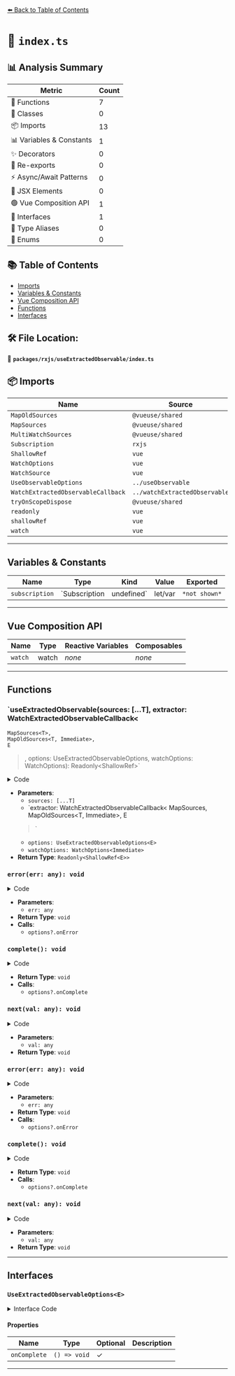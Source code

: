 [⬅️ Back to Table of Contents](../../../index.md)

# 📄 `index.ts`

## 📊 Analysis Summary

| Metric | Count |
|--------|-------|
| 🔧 Functions | 7 |
| 🧱 Classes | 0 |
| 📦 Imports | 13 |
| 📊 Variables & Constants | 1 |
| ✨ Decorators | 0 |
| 🔄 Re-exports | 0 |
| ⚡ Async/Await Patterns | 0 |
| 💠 JSX Elements | 0 |
| 🟢 Vue Composition API | 1 |
| 📐 Interfaces | 1 |
| 📑 Type Aliases | 0 |
| 🎯 Enums | 0 |

## 📚 Table of Contents

- [Imports](#imports)
- [Variables & Constants](#variables-constants)
- [Vue Composition API](#vue-composition-api)
- [Functions](#functions)
- [Interfaces](#interfaces)

## 🛠️ File Location:
📂 **`packages/rxjs/useExtractedObservable/index.ts`**

## 📦 Imports

| Name | Source |
|------|--------|
| `MapOldSources` | `@vueuse/shared` |
| `MapSources` | `@vueuse/shared` |
| `MultiWatchSources` | `@vueuse/shared` |
| `Subscription` | `rxjs` |
| `ShallowRef` | `vue` |
| `WatchOptions` | `vue` |
| `WatchSource` | `vue` |
| `UseObservableOptions` | `../useObservable` |
| `WatchExtractedObservableCallback` | `../watchExtractedObservable` |
| `tryOnScopeDispose` | `@vueuse/shared` |
| `readonly` | `vue` |
| `shallowRef` | `vue` |
| `watch` | `vue` |


---

## Variables & Constants

| Name | Type | Kind | Value | Exported |
|------|------|------|-------|----------|
| `subscription` | `Subscription | undefined` | let/var | `*not shown*` | ✗ |


---

## Vue Composition API

| Name | Type | Reactive Variables | Composables |
|------|------|-------------------|-------------|
| `watch` | watch | *none* | *none* |


---

## Functions

### `useExtractedObservable(sources: [...T], extractor: WatchExtractedObservableCallback<
    MapSources<T>,
    MapOldSources<T, Immediate>,
    E
  >, options: UseExtractedObservableOptions<E>, watchOptions: WatchOptions<Immediate>): Readonly<ShallowRef<E>>`

<details><summary>Code</summary>

```ts
export function useExtractedObservable<
  T extends MultiWatchSources,
  E,
  Immediate extends Readonly<boolean> = false,
>(
  sources: [...T],
  extractor: WatchExtractedObservableCallback<
    MapSources<T>,
    MapOldSources<T, Immediate>,
    E
  >,
  options?: UseExtractedObservableOptions<E>,
  watchOptions?: WatchOptions<Immediate>,
): Readonly<ShallowRef<E>>
```
</details>

- **Parameters**:
  - `sources: [...T]`
  - `extractor: WatchExtractedObservableCallback<
    MapSources<T>,
    MapOldSources<T, Immediate>,
    E
  >`
  - `options: UseExtractedObservableOptions<E>`
  - `watchOptions: WatchOptions<Immediate>`
- **Return Type**: `Readonly<ShallowRef<E>>`
### `error(err: any): void`

<details><summary>Code</summary>

```ts
(err) => {
          options?.onError?.(err)
        }
```
</details>

- **Parameters**:
  - `err: any`
- **Return Type**: `void`
- **Calls**:
  - `options?.onError`
### `complete(): void`

<details><summary>Code</summary>

```ts
() => {
          options?.onComplete?.()
        }
```
</details>

- **Return Type**: `void`
- **Calls**:
  - `options?.onComplete`
### `next(val: any): void`

<details><summary>Code</summary>

```ts
(val) => {
          obsRef.value = val
        }
```
</details>

- **Parameters**:
  - `val: any`
- **Return Type**: `void`
### `error(err: any): void`

<details><summary>Code</summary>

```ts
(err) => {
          options?.onError?.(err)
        }
```
</details>

- **Parameters**:
  - `err: any`
- **Return Type**: `void`
- **Calls**:
  - `options?.onError`
### `complete(): void`

<details><summary>Code</summary>

```ts
() => {
          options?.onComplete?.()
        }
```
</details>

- **Return Type**: `void`
- **Calls**:
  - `options?.onComplete`
### `next(val: any): void`

<details><summary>Code</summary>

```ts
(val) => {
          obsRef.value = val
        }
```
</details>

- **Parameters**:
  - `val: any`
- **Return Type**: `void`

---

## Interfaces

### `UseExtractedObservableOptions<E>`

<details><summary>Interface Code</summary>

```ts
export interface UseExtractedObservableOptions<E> extends UseObservableOptions<E> {
  onComplete?: () => void
}
```
</details>

#### Properties

| Name | Type | Optional | Description |
|------|------|----------|-------------|
| `onComplete` | `() => void` | ✓ |  |


---
